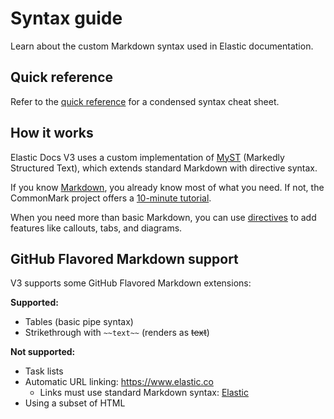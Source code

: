 # Syntax guide

Learn about the custom Markdown syntax used in Elastic documentation.

## Quick reference

Refer to the [quick reference](quick-ref.md) for a condensed syntax cheat sheet.

## How it works

Elastic Docs V3 uses a custom implementation of [MyST](https://mystmd.org/) (Markedly Structured Text), which extends standard Markdown with directive syntax.

If you know [Markdown](https://commonmark.org), you already know most of what you need. If not, the CommonMark project offers a [10-minute tutorial](https://commonmark.org/help/). 

When you need more than basic Markdown, you can use [directives](directives.md) to add features like callouts, tabs, and diagrams.

## GitHub Flavored Markdown support

V3 supports some GitHub Flavored Markdown extensions:

**Supported:**
- Tables (basic pipe syntax)
- Strikethrough with `~~text~~` (renders as ~~text~~)

**Not supported:**
- Task lists
- Automatic URL linking: https://www.elastic.co
  - Links must use standard Markdown syntax: [Elastic](https://www.elastic.co)
- Using a subset of HTML